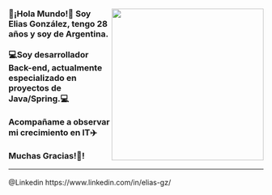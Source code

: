 


<div id="header">
  <img src="https://media.giphy.com/media/du3J3cXyzhj75IOgvA/giphy.gif" align="right" width=300 height=300/>

  <h3>
    🥳¡Hola Mundo!👋 Soy Elias González, tengo 28 años y soy de Argentina. <br>
    <br>
💻Soy desarrollador Back-end, actualmente especializado en proyectos de Java/Spring.💻<br>
    <br>
Acompañame a observar mi crecimiento en IT✈️<br>
    <br>
    Muchas Gracias!🥳!<hr>
  </h3>
  @Linkedin https://www.linkedin.com/in/elias-gz/
</div>
